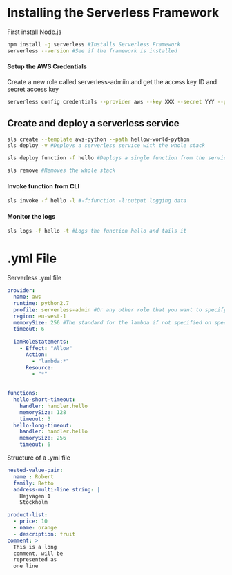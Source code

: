 # Installing the Serverless Framework 
First install Node.js
```sh
npm install -g serverless #Installs Serverless Framework
serverless --version #See if the framework is installed

```

#### Setup the AWS Credentials
Create a new role called serverless-admiin and get the access key ID and secret access key
```sh
serverless config credentials --provider aws --key XXX --secret YYY --profile serverless-admin
```

## Create and deploy a serverless service
```sh
sls create --template aws-python --path hellow-world-python
sls deploy -v #Deploys a serverless service with the whole stack

sls deploy function -f hello #Deploys a single function from the service

sls remove #Removes the whole stack 
```

#### Invoke function from CLI
```sh
sls invoke -f hello -l #-f:function -l:output logging data

```

#### Monitor the logs
```sh
sls logs -f hello -t #Logs the function hello and tails it
```


# .yml File
Serverless .yml file 
```yml
provider:
  name: aws
  runtime: python2.7
  profile: serverless-admin #Or any other role that you want to specify
  region: eu-west-1
  memorySize: 256 #The standard for the lambda if not specified on specific functinos
  timeout: 6
  
  iamRoleStatements:
    - Effect: "Allow"
      Action:
        - "lambda:*"
      Resource:
        - "*"
  
  
functions:
  hello-short-timeout:
    handler: handler.hello
    memorySize: 128
    timeout: 3
  hello-long-timeout:
    handler: handler.hello
    memorySize: 256
    timeout: 6
```
Structure of a .yml file
```yml
nested-value-pair:
  name : Robert
  family: Betto
  address-multi-line string: | 
    Hejvägen 1
    Stockholm

product-list:
  - price: 10
  - name: orange
  - description: fruit
comment: > 
  This is a long 
  comment, will be 
  represented as 
  one line
  
  
  

```
